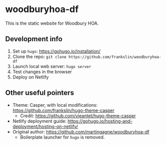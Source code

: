 # woodburyhoa-df

This is the static website for Woodbury HOA.

## Development info

1. Set up `hugo`: https://gohugo.io/installation/
2. Clone the repo: `git clone https://github.com/frankslin/woodburyhoa-df`
3. Launch local web server: `hugo server`
4. Test changes in the browser
5. Deploy on Netlify

## Other useful pointers

* Theme: Casper, with local modifications: https://github.com/frankslin/hugo-theme-casper
  * Credit: https://github.com/vjeantet/hugo-theme-casper 
* Netlify deployment guide: https://gohugo.io/hosting-and-deployment/hosting-on-netlify/
* Original author: https://github.com/martingagne/woodburyhoa-df
  * Boilerplate launcher for `hugo` is removed.
